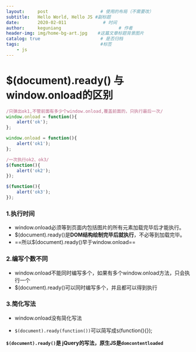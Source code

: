 ```yaml
---
layout:     post                    # 使用的布局（不需要改）
subtitle:   Hello World, Hello JS #副标题
date:       2020-02-011              # 时间
author:     keguniang                      # 作者
header-img: img/home-bg-art.jpg    #这篇文章标题背景图片
catalog: true                       # 是否归档
tags:                               #标签
    - js
---
```


# $(document).ready() 与window.onload的区别

```js
/只弹出ok1,不管前面有多少个window.onload,覆盖前面的，只执行最后一次/
window.onload = function(){
    alert('ok');
};

window.onload = function(){
    alert('ok1');
};

/一次执行ok2、ok3/
$(function(){
    alert('ok2');
});

$(function(){
    alert('ok3');
});
```

### 1.执行时间

* window.onload必须等到页面内包括图片的所有元素加载完毕后才能执行。
* $(document).ready()是**DOM结构绘制完毕后就执行**，不必等到加载完毕。
* ==所以$(document).ready()早于window.onload==

### 2.编写个数不同

* window.onload不能同时编写多个，如果有多个window.onload方法，只会执行一个 
* $(document).ready()可以同时编写多个，并且都可以得到执行 

### 3.简化写法 

* window.onload没有简化写法 

* `$(document).ready(function())`可以简写成`$`(function(){});

  

**`$(document).ready()`是 jQuery的写法，原生JS是`domcontentloaded`**
